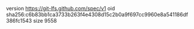 version https://git-lfs.github.com/spec/v1
oid sha256:c6b83bb1ca3733b263f4e4308d15c2b0a9f697cc9960e8a541186df386fc1543
size 9558
